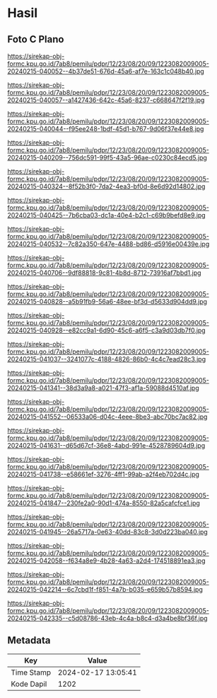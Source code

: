 # Hasil

## Foto C Plano

https://sirekap-obj-formc.kpu.go.id/7ab8/pemilu/pdpr/12/23/08/20/09/1223082009005-20240215-040052--4b37de51-676d-45a6-af7e-163c1c048b40.jpg

https://sirekap-obj-formc.kpu.go.id/7ab8/pemilu/pdpr/12/23/08/20/09/1223082009005-20240215-040057--a1427436-642c-45a6-8237-c668647f2f19.jpg

https://sirekap-obj-formc.kpu.go.id/7ab8/pemilu/pdpr/12/23/08/20/09/1223082009005-20240215-040044--f95ee248-1bdf-45d1-b767-9d06f37e44e8.jpg

https://sirekap-obj-formc.kpu.go.id/7ab8/pemilu/pdpr/12/23/08/20/09/1223082009005-20240215-040209--756dc591-99f5-43a5-96ae-c0230c84ecd5.jpg

https://sirekap-obj-formc.kpu.go.id/7ab8/pemilu/pdpr/12/23/08/20/09/1223082009005-20240215-040324--8f52b3f0-7da2-4ea3-bf0d-8e6d92d14802.jpg

https://sirekap-obj-formc.kpu.go.id/7ab8/pemilu/pdpr/12/23/08/20/09/1223082009005-20240215-040425--7b6cba03-dc1a-40e4-b2c1-c69b9befd8e9.jpg

https://sirekap-obj-formc.kpu.go.id/7ab8/pemilu/pdpr/12/23/08/20/09/1223082009005-20240215-040532--7c82a350-647e-4488-bd86-d5916e00439e.jpg

https://sirekap-obj-formc.kpu.go.id/7ab8/pemilu/pdpr/12/23/08/20/09/1223082009005-20240215-040706--9df88818-9c81-4b8d-8712-73916af7bbd1.jpg

https://sirekap-obj-formc.kpu.go.id/7ab8/pemilu/pdpr/12/23/08/20/09/1223082009005-20240215-040828--a5b91fb9-56a6-48ee-bf3d-d5633d904dd9.jpg

https://sirekap-obj-formc.kpu.go.id/7ab8/pemilu/pdpr/12/23/08/20/09/1223082009005-20240215-040928--e82cc9a1-6d90-45c6-a6f5-c3a9d03db7f0.jpg

https://sirekap-obj-formc.kpu.go.id/7ab8/pemilu/pdpr/12/23/08/20/09/1223082009005-20240215-041037--3241077c-4188-4826-86b0-4c4c7ead28c3.jpg

https://sirekap-obj-formc.kpu.go.id/7ab8/pemilu/pdpr/12/23/08/20/09/1223082009005-20240215-041341--38d3a9a8-a021-47f3-af1a-59088d4510af.jpg

https://sirekap-obj-formc.kpu.go.id/7ab8/pemilu/pdpr/12/23/08/20/09/1223082009005-20240215-041552--06533a06-d04c-4eee-8be3-abc70bc7ac82.jpg

https://sirekap-obj-formc.kpu.go.id/7ab8/pemilu/pdpr/12/23/08/20/09/1223082009005-20240215-041631--d65d67cf-36e8-4abd-991e-4528789604d9.jpg

https://sirekap-obj-formc.kpu.go.id/7ab8/pemilu/pdpr/12/23/08/20/09/1223082009005-20240215-041738--e58661ef-3276-4ff1-99ab-a2f4eb702d4c.jpg

https://sirekap-obj-formc.kpu.go.id/7ab8/pemilu/pdpr/12/23/08/20/09/1223082009005-20240215-041847--230fe2a0-90d1-474a-8550-82a5cafcfce1.jpg

https://sirekap-obj-formc.kpu.go.id/7ab8/pemilu/pdpr/12/23/08/20/09/1223082009005-20240215-041945--26a5717a-0e63-40dd-83c8-3d0d223ba040.jpg

https://sirekap-obj-formc.kpu.go.id/7ab8/pemilu/pdpr/12/23/08/20/09/1223082009005-20240215-042058--f634a8e9-4b28-4a63-a2d4-174518891ea3.jpg

https://sirekap-obj-formc.kpu.go.id/7ab8/pemilu/pdpr/12/23/08/20/09/1223082009005-20240215-042214--6c7cbd1f-f851-4a7b-b035-e659b57b8594.jpg

https://sirekap-obj-formc.kpu.go.id/7ab8/pemilu/pdpr/12/23/08/20/09/1223082009005-20240215-042335--c5d08786-43eb-4c4a-b8c4-d3a4be8bf36f.jpg


## Metadata

| Key        | Value               |
| ---------- | ------------------- |
| Time Stamp | 2024-02-17 13:05:41 |
| Kode Dapil | 1202                |



